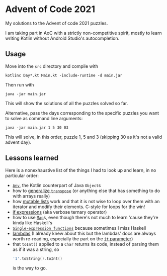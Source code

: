 # Advent of Code 2021
My solutions to the Advent of code 2021 puzzles. 

I am taking part in AoC with a strictly non-competitive spirit, mostly to learn writing Kotlin without Android Studio's autocompletion.

## Usage
Move into the `src` directory and compile with

```
kotlinc Day*.kt Main.kt -include-runtime -d main.jar
```

Then run with

```
java -jar main.jar
```

This will show the solutions of all the puzzles solved so far.

Alternative, pass the days corresponding to the specific puzzles you want to solve as command line arguments:

```
java -jar main.jar 1 5 30 03
```

This will solve, in this order, puzzle 1, 5 and 3 (skipping 30 as it's not a valid advent day).

## Lessons learned
Here is a nonexhaustive list of the things I had to look up and learn, in no particular order:

- [`Any`](https://kotlinlang.org/api/latest/jvm/stdlib/kotlin/-any/), the Kotlin counterpart of Java `Object`s
- how to [generalize `transpose`](https://stackoverflow.com/questions/70230712/generic-transpose-or-anything-else-really-in-kotlin/70230823#70230823) (or anything else that has something to do with arrays really)
- how [mutable lists](https://kotlinlang.org/api/latest/jvm/stdlib/kotlin.collections/-mutable-list/) work and that it is not wise to loop over them with an iterator and modify their elements. C-style for loops for the win!
- [if expressions](https://discuss.kotlinlang.org/t/ternary-operator/2116/3) (aka verbose ternary operator)
- how to use [`Map`](https://kotlinlang.org/api/latest/jvm/stdlib/kotlin.collections/-map/)s, even though there's not much to learn 'cause they're kinda like Haskell's
- [`Single-expression functions`](https://kotlinlang.org/docs/functions.html#single-expression-functions) because sometimes I miss Haskell
- [lambdas](https://kotlinlang.org/docs/lambdas.html#lambda-expressions-and-anonymous-functions) (I already knew about this but the lambdas' docs are always worth re-reading, especially the part on the [`it` parameter](https://kotlinlang.org/docs/lambdas.html#it-implicit-name-of-a-single-parameter))
- that `toInt()` applied to a `Char` returns its code, instead of parsing them as if it was a string, so 
  ```kotlin
  '1'.toString().toInt()
  ``` 
  is the way to go.